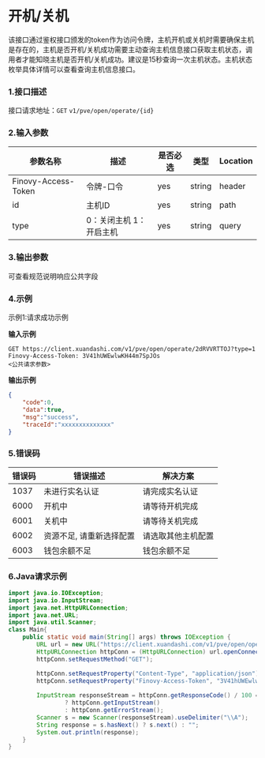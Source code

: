 # 开机/关机
该接口通过鉴权接口颁发的token作为访问令牌，主机开机或关机时需要确保主机是存在的，主机是否开机/关机成功需要主动查询主机信息接口获取主机状态，调用者才能知晓主机是否开机/关机成功。建议是15秒查询一次主机状态。主机状态枚举具体详情可以查看查询主机信息接口。
### 1.接口描述
接口请求地址：`GET`   `v1/pve/open/operate/{id}`

### 2.输入参数

| 参数名称                | 描述                | 是否必选 | 类型     | Location |
|---------------------|-------------------|------|--------| -------- |
| Finovy-Access-Token | 令牌-口令             | yes  | string | header   |
| id                  | 主机ID              | yes  | string | path     |
| type                | 0：关闭主机     1：开启主机 | yes  | string | query    |

### 3.输出参数
可查看规范说明响应公共字段

### 4.示例
示例1:请求成功示例

**输入示例**
```text
GET https://client.xuandashi.com/v1/pve/open/operate/2dRVVRTTOJ?type=1
Finovy-Access-Token: 3V41hUWEwlwKH44m7SpJOs
<公共请求参数>

```

**输出示例**

```json
{
    "code":0,
    "data":true,
    "msg":"success",
    "traceId":"xxxxxxxxxxxxxx"
}
```

### 5.错误码

| 错误码 | 错误描述                 | 解决方案           |
| ------ | ------------------------ | ------------------ |
| 1037   | 未进行实名认证           | 请完成实名认证     |
| 6000   | 开机中                   | 请等待开机完成     |
| 6001   | 关机中                   | 请等待关机完成     |
| 6002   | 资源不足, 请重新选择配置 | 请选取其他主机配置 |
| 6003   | 钱包余额不足             | 钱包余额不足       |

### 6.Java请求示例
```java
import java.io.IOException;
import java.io.InputStream;
import java.net.HttpURLConnection;
import java.net.URL;
import java.util.Scanner;
class Main{
    public static void main(String[] args) throws IOException {
        URL url = new URL("https://client.xuandashi.com/v1/pve/open/operate/2dRVVRTTOJ?type=1");
        HttpURLConnection httpConn = (HttpURLConnection) url.openConnection();
        httpConn.setRequestMethod("GET");

        httpConn.setRequestProperty("Content-Type", "application/json");
        httpConn.setRequestProperty("Finovy-Access-Token", "3V41hUWEwlwKH44m7SpJOs");
        
        InputStream responseStream = httpConn.getResponseCode() / 100 == 2
                ? httpConn.getInputStream()
                : httpConn.getErrorStream();
        Scanner s = new Scanner(responseStream).useDelimiter("\\A");
        String response = s.hasNext() ? s.next() : "";
        System.out.println(response);
    }
}
```